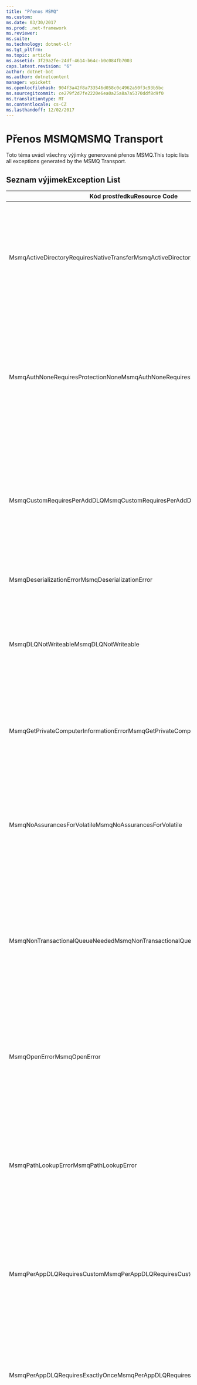 ```yaml
---
title: "Přenos MSMQ"
ms.custom: 
ms.date: 03/30/2017
ms.prod: .net-framework
ms.reviewer: 
ms.suite: 
ms.technology: dotnet-clr
ms.tgt_pltfrm: 
ms.topic: article
ms.assetid: 3f29a2fe-24df-4614-b64c-b0c084fb7003
caps.latest.revision: "6"
author: dotnet-bot
ms.author: dotnetcontent
manager: wpickett
ms.openlocfilehash: 904f3a42f8a733546d058c0c4962a50f3c93b5bc
ms.sourcegitcommit: ce279f2d7fe2220e6ea0a25a8a7a5370ddf8d9f0
ms.translationtype: MT
ms.contentlocale: cs-CZ
ms.lasthandoff: 12/02/2017
---
```

# <a name="msmq-transport"></a><span data-ttu-id="ff34e-102">Přenos MSMQ</span><span class="sxs-lookup"><span data-stu-id="ff34e-102">MSMQ Transport</span></span>
<span data-ttu-id="ff34e-103">Toto téma uvádí všechny výjimky generované přenos MSMQ.</span><span class="sxs-lookup"><span data-stu-id="ff34e-103">This topic lists all exceptions generated by the MSMQ Transport.</span></span>  
  
## <a name="exception-list"></a><span data-ttu-id="ff34e-104">Seznam výjimek</span><span class="sxs-lookup"><span data-stu-id="ff34e-104">Exception List</span></span>  
  
|<span data-ttu-id="ff34e-105">Kód prostředku</span><span class="sxs-lookup"><span data-stu-id="ff34e-105">Resource Code</span></span>|<span data-ttu-id="ff34e-106">Řetězec prostředku</span><span class="sxs-lookup"><span data-stu-id="ff34e-106">Resource String</span></span>|  
|-------------------|---------------------|  
|<span data-ttu-id="ff34e-107">MsmqActiveDirectoryRequiresNativeTransfer</span><span class="sxs-lookup"><span data-stu-id="ff34e-107">MsmqActiveDirectoryRequiresNativeTransfer</span></span>|<span data-ttu-id="ff34e-108">Ověření vazby pro zprávu se nezdařilo.</span><span class="sxs-lookup"><span data-stu-id="ff34e-108">The binding validation for the message failed.</span></span> <span data-ttu-id="ff34e-109">Klient nemůže odesílat zprávy.</span><span class="sxs-lookup"><span data-stu-id="ff34e-109">The client cannot send messages.</span></span> <span data-ttu-id="ff34e-110">Tuto chybu způsobil konflikt ve vlastnostech vazby.</span><span class="sxs-lookup"><span data-stu-id="ff34e-110">A conflict in the binding properties caused this failure.</span></span> <span data-ttu-id="ff34e-111">Třída UseActiveDirectory je nastavena na hodnotu true a třída QueueTransferProtocol je nastavena na nativní.</span><span class="sxs-lookup"><span data-stu-id="ff34e-111">The UseActiveDirectory is set to true and QueueTransferProtocol is set to Native.</span></span> <span data-ttu-id="ff34e-112">Chcete-li konflikt vyřešit, opravte jedna z vlastností.</span><span class="sxs-lookup"><span data-stu-id="ff34e-112">To resolve the conflict, correct one of the properties.</span></span>|  
|<span data-ttu-id="ff34e-113">MsmqAuthNoneRequiresProtectionNone</span><span class="sxs-lookup"><span data-stu-id="ff34e-113">MsmqAuthNoneRequiresProtectionNone</span></span>|<span data-ttu-id="ff34e-114">Ověření vazeb pro spuštění služby se nezdařilo.</span><span class="sxs-lookup"><span data-stu-id="ff34e-114">The binding validation for the service failed.</span></span> <span data-ttu-id="ff34e-115">Koncový bod služby nebo klienta nelze spustit.</span><span class="sxs-lookup"><span data-stu-id="ff34e-115">The service endpoint or the client cannot be started.</span></span> <span data-ttu-id="ff34e-116">Tuto chybu způsobil konflikt ve vlastnostech vazby.</span><span class="sxs-lookup"><span data-stu-id="ff34e-116">A conflict in the binding properties caused this failure.</span></span> <span data-ttu-id="ff34e-117">Třída MsmqAuthenticationMode je nastaven na hodnotu None a MsmqProtectionLevel není nastavený na hodnotu None.</span><span class="sxs-lookup"><span data-stu-id="ff34e-117">The MsmqAuthenticationMode is set to None and MsmqProtectionLevel is not set to None.</span></span> <span data-ttu-id="ff34e-118">K vyřešení konfliktu, opravte jedna z vlastností.</span><span class="sxs-lookup"><span data-stu-id="ff34e-118">To resolve to conflict, correct one of the properties.</span></span>|  
|<span data-ttu-id="ff34e-119">MsmqCustomRequiresPerAddDLQ</span><span class="sxs-lookup"><span data-stu-id="ff34e-119">MsmqCustomRequiresPerAddDLQ</span></span>|<span data-ttu-id="ff34e-120">Ověření vazby pro zprávu se nezdařilo.</span><span class="sxs-lookup"><span data-stu-id="ff34e-120">The binding validation for the message failed.</span></span> <span data-ttu-id="ff34e-121">Klient nemůže odeslat zprávu.</span><span class="sxs-lookup"><span data-stu-id="ff34e-121">The client cannot send the message.</span></span> <span data-ttu-id="ff34e-122">DeadLetterQueue je nastaven na hodnotu Custom, ale není zadána třída CustomDeadLetterQueue.</span><span class="sxs-lookup"><span data-stu-id="ff34e-122">The DeadLetterQueue is set to Custom, but the CustomDeadLetterQueue is not specified.</span></span> <span data-ttu-id="ff34e-123">Zadejte identifikátor URI fronty nedoručených zpráv pro každou aplikaci ve vlastnosti CustomDeadLetterQueue.</span><span class="sxs-lookup"><span data-stu-id="ff34e-123">Specify the URI of the dead letter queue for each application in the CustomDeadLetterQueue property.</span></span>|  
|<span data-ttu-id="ff34e-124">MsmqDeserializationError</span><span class="sxs-lookup"><span data-stu-id="ff34e-124">MsmqDeserializationError</span></span>|<span data-ttu-id="ff34e-125">Při deserializaci zprávy XML došlo k chybě.</span><span class="sxs-lookup"><span data-stu-id="ff34e-125">An error was encountered while deserializing the XML message.</span></span> <span data-ttu-id="ff34e-126">Zprávu nelze přijmout a je vyřadit.</span><span class="sxs-lookup"><span data-stu-id="ff34e-126">The message cannot be received and is dropped.</span></span>|  
|<span data-ttu-id="ff34e-127">MsmqDLQNotWriteable</span><span class="sxs-lookup"><span data-stu-id="ff34e-127">MsmqDLQNotWriteable</span></span>|<span data-ttu-id="ff34e-128">Ověření vazby pro klienta se nezdařilo.</span><span class="sxs-lookup"><span data-stu-id="ff34e-128">The binding validation for the client failed.</span></span> <span data-ttu-id="ff34e-129">Klient nemůže odeslat zprávu.</span><span class="sxs-lookup"><span data-stu-id="ff34e-129">The client cannot send a message.</span></span> <span data-ttu-id="ff34e-130">Zadanou frontu nedoručených zpráv neexistuje nebo nelze zapsat.</span><span class="sxs-lookup"><span data-stu-id="ff34e-130">The specified dead-letter queue does not exist or cannot be written.</span></span> <span data-ttu-id="ff34e-131">Zkontrolujte, zda že existuje fronta se správnou autorizací do něj zapisovat.</span><span class="sxs-lookup"><span data-stu-id="ff34e-131">Ensure the queue exists with the proper authorization to write to it.</span></span>|  
|<span data-ttu-id="ff34e-132">MsmqGetPrivateComputerInformationError</span><span class="sxs-lookup"><span data-stu-id="ff34e-132">MsmqGetPrivateComputerInformationError</span></span>|<span data-ttu-id="ff34e-133">Kontrola verze se nepovedlo kvůli zadané chybě.</span><span class="sxs-lookup"><span data-stu-id="ff34e-133">The version check failed with the specified error.</span></span> <span data-ttu-id="ff34e-134">Verze služby MSMQ nelze zjistit, že selžou všechny operace, které jsou v kanálu ve frontě.</span><span class="sxs-lookup"><span data-stu-id="ff34e-134">The version of MSMQ cannot be detected All operations that are on the queued channel will fail.</span></span> <span data-ttu-id="ff34e-135">Zajistěte, aby služby MSMQ je nainstalována a je k dispozici.</span><span class="sxs-lookup"><span data-stu-id="ff34e-135">Ensure that MSMQ is installed and is available.</span></span>|  
|<span data-ttu-id="ff34e-136">MsmqNoAssurancesForVolatile</span><span class="sxs-lookup"><span data-stu-id="ff34e-136">MsmqNoAssurancesForVolatile</span></span>|<span data-ttu-id="ff34e-137">Ověření vazeb pro spuštění služby se nezdařilo.</span><span class="sxs-lookup"><span data-stu-id="ff34e-137">The binding validation for the service failed.</span></span> <span data-ttu-id="ff34e-138">Koncový bod služby nebo klienta nelze spustit.</span><span class="sxs-lookup"><span data-stu-id="ff34e-138">The service endpoint or the client cannot be started.</span></span> <span data-ttu-id="ff34e-139">ExactlyOnce je nastavena na hodnotu true a trvanlivé vlastnost nastavena na hodnotu false.</span><span class="sxs-lookup"><span data-stu-id="ff34e-139">The ExactlyOnce property is set to true and the Durable property is set to false.</span></span> <span data-ttu-id="ff34e-140">To není podporováno.</span><span class="sxs-lookup"><span data-stu-id="ff34e-140">This is not supported.</span></span> <span data-ttu-id="ff34e-141">Chcete-li konflikt vyřešit, opravte jednu z těchto vlastností.</span><span class="sxs-lookup"><span data-stu-id="ff34e-141">To resolve the conflict, correct one of these properties.</span></span>|  
|<span data-ttu-id="ff34e-142">MsmqNonTransactionalQueueNeeded</span><span class="sxs-lookup"><span data-stu-id="ff34e-142">MsmqNonTransactionalQueueNeeded</span></span>|<span data-ttu-id="ff34e-143">Byla zjištěna neshoda mezi vazby a konfigurace služby MSMQ fronty.</span><span class="sxs-lookup"><span data-stu-id="ff34e-143">A mismatch between the binding and MSMQ queue configuration was detected.</span></span> <span data-ttu-id="ff34e-144">Koncový bod služby nelze spustit.</span><span class="sxs-lookup"><span data-stu-id="ff34e-144">The service endpoint cannot be started.</span></span> <span data-ttu-id="ff34e-145">Vlastnost ExactlyOnce je nastavena na hodnotu false a čtení zpráv z fronty je fronta transakční.</span><span class="sxs-lookup"><span data-stu-id="ff34e-145">The ExactlyOnce property is set to false and the queue to read messages from is a transactional queue.</span></span> <span data-ttu-id="ff34e-146">Opravte chybu nastavením vlastnosti ExactlyOnce na hodnotu true nebo vytvoření netransakční vazby.</span><span class="sxs-lookup"><span data-stu-id="ff34e-146">Correct the error by setting the ExactlyOnce property to true or create a non-transactional binding.</span></span>|  
|<span data-ttu-id="ff34e-147">MsmqOpenError</span><span class="sxs-lookup"><span data-stu-id="ff34e-147">MsmqOpenError</span></span>|<span data-ttu-id="ff34e-148">Došlo k chybě při otevírání zadané frontě.</span><span class="sxs-lookup"><span data-stu-id="ff34e-148">An error occurred while opening the specified queue.</span></span> <span data-ttu-id="ff34e-149">Zprávu nelze odesílat nebo přijímat z fronty.</span><span class="sxs-lookup"><span data-stu-id="ff34e-149">The message cannot be sent or received from the queue.</span></span> <span data-ttu-id="ff34e-150">Ujistěte se, že služby MSMQ je nainstalována a spuštěna.</span><span class="sxs-lookup"><span data-stu-id="ff34e-150">Ensure that MSMQ is installed and running.</span></span> <span data-ttu-id="ff34e-151">Ujistěte se také, že fronty je k dispozici a otevřete s režim požadovaný přístup a autorizace.</span><span class="sxs-lookup"><span data-stu-id="ff34e-151">Also ensure that the queue is available to open with the required access mode and authorization.</span></span>|  
|<span data-ttu-id="ff34e-152">MsmqPathLookupError</span><span class="sxs-lookup"><span data-stu-id="ff34e-152">MsmqPathLookupError</span></span>|<span data-ttu-id="ff34e-153">Došlo k chybě při převodu název cesty fronty zadaný název formátu.</span><span class="sxs-lookup"><span data-stu-id="ff34e-153">An error occurred when converting the specified queue path name to the format name.</span></span> <span data-ttu-id="ff34e-154">Všechny operace v kanálu ve frontě se nezdařilo.</span><span class="sxs-lookup"><span data-stu-id="ff34e-154">All operations on the queued channel failed.</span></span> <span data-ttu-id="ff34e-155">Ujistěte se, že adresa fronty je neplatný.</span><span class="sxs-lookup"><span data-stu-id="ff34e-155">Ensure that the queue address is valid.</span></span> <span data-ttu-id="ff34e-156">MSMQ musí být nainstalován pomocí integrace služby Active Directory, které jsou povolené a přístup k němu je k dispozici.</span><span class="sxs-lookup"><span data-stu-id="ff34e-156">MSMQ must be installed with Active Directory integration enabled and access to it is available.</span></span>|  
|<span data-ttu-id="ff34e-157">MsmqPerAppDLQRequiresCustom</span><span class="sxs-lookup"><span data-stu-id="ff34e-157">MsmqPerAppDLQRequiresCustom</span></span>|<span data-ttu-id="ff34e-158">Vazba ověření na straně klienta se nezdařilo.</span><span class="sxs-lookup"><span data-stu-id="ff34e-158">The binding validation on the client failed.</span></span> <span data-ttu-id="ff34e-159">Klient nemůže odesílat zprávy.</span><span class="sxs-lookup"><span data-stu-id="ff34e-159">The client cannot send messages.</span></span> <span data-ttu-id="ff34e-160">Vlastnost CustomDeadLetterQueue je nastavena, ale vlastnost DeadLetterQueue není nastaven na hodnotu Custom.</span><span class="sxs-lookup"><span data-stu-id="ff34e-160">The CustomDeadLetterQueue property is set, but the DeadLetterQueue property is not set to Custom.</span></span> <span data-ttu-id="ff34e-161">Nastavte vlastnost DeadLetterQueue na hodnotu Custom.</span><span class="sxs-lookup"><span data-stu-id="ff34e-161">Set the DeadLetterQueue property to Custom.</span></span>|  
|<span data-ttu-id="ff34e-162">MsmqPerAppDLQRequiresExactlyOnce</span><span class="sxs-lookup"><span data-stu-id="ff34e-162">MsmqPerAppDLQRequiresExactlyOnce</span></span>|<span data-ttu-id="ff34e-163">Ověření vazby pro klienta se nezdařilo.</span><span class="sxs-lookup"><span data-stu-id="ff34e-163">The binding validation for the client failed.</span></span> <span data-ttu-id="ff34e-164">Klient nemůže odesílat zprávy.</span><span class="sxs-lookup"><span data-stu-id="ff34e-164">The client cannot send messages.</span></span> <span data-ttu-id="ff34e-165">Konflikt ve vlastnostech vazby způsobuje chybu.</span><span class="sxs-lookup"><span data-stu-id="ff34e-165">A conflict in the binding properties is causing the failure.</span></span> <span data-ttu-id="ff34e-166">Chcete-li použít vlastní frontu nedoručených zpráv, musí být ExactlyOnce nastavena na hodnotu true, chcete-li vyřešit konflikt.</span><span class="sxs-lookup"><span data-stu-id="ff34e-166">To use the custom dead-letter queue, ExactlyOnce must be set to true to resolve to conflict.</span></span>|  
|<span data-ttu-id="ff34e-167">MsmqPerAppDLQRequiresMsmq4</span><span class="sxs-lookup"><span data-stu-id="ff34e-167">MsmqPerAppDLQRequiresMsmq4</span></span>|<span data-ttu-id="ff34e-168">Byla zjištěna neshoda mezi vazby a konfigurace služby MSMQ.</span><span class="sxs-lookup"><span data-stu-id="ff34e-168">A mismatch between the binding and MSMQ configuration was detected.</span></span> <span data-ttu-id="ff34e-169">Klient nemůže odesílat zprávy.</span><span class="sxs-lookup"><span data-stu-id="ff34e-169">The client cannot send messages.</span></span> <span data-ttu-id="ff34e-170">Pokud chcete používat vlastní frontu nedoručených zpráv, musí mít MSMQ verze 4.0 nebo vyšší.</span><span class="sxs-lookup"><span data-stu-id="ff34e-170">To use the custom dead-letter queue, you must have MSMQ version 4.0 or higher.</span></span> <span data-ttu-id="ff34e-171">Pokud nemáte MSMQ verze 4.0 nebo vyšší nastavte vlastnost DeadLetterQueue na systému nebo hodnotu None.</span><span class="sxs-lookup"><span data-stu-id="ff34e-171">If you do not have MSMQ version 4.0 or higher set the DeadLetterQueue property to System or None.</span></span>|  
|<span data-ttu-id="ff34e-172">MsmqReceiveError</span><span class="sxs-lookup"><span data-stu-id="ff34e-172">MsmqReceiveError</span></span>|<span data-ttu-id="ff34e-173">Došlo k chybě při přijímání zprávy z fronty.</span><span class="sxs-lookup"><span data-stu-id="ff34e-173">An error occurred while receiving a message from the queue.</span></span> <span data-ttu-id="ff34e-174">Ujistěte se, že služby MSMQ je nainstalována a spuštěna.</span><span class="sxs-lookup"><span data-stu-id="ff34e-174">Ensure that MSMQ is installed and running.</span></span> <span data-ttu-id="ff34e-175">Zkontrolujte, zda že je k dispozici pro příjem z fronty.</span><span class="sxs-lookup"><span data-stu-id="ff34e-175">Make sure the queue is available to receive from.</span></span>|  
|<span data-ttu-id="ff34e-176">MsmqSameTransactionExpected</span><span class="sxs-lookup"><span data-stu-id="ff34e-176">MsmqSameTransactionExpected</span></span>|<span data-ttu-id="ff34e-177">Pro tuto relaci došlo k chybě transakce.</span><span class="sxs-lookup"><span data-stu-id="ff34e-177">A transaction error occurred for this session.</span></span> <span data-ttu-id="ff34e-178">Došlo k chybě v kanálu relace.</span><span class="sxs-lookup"><span data-stu-id="ff34e-178">The session channel is faulted.</span></span> <span data-ttu-id="ff34e-179">Nelze odesílat nebo přijímat zprávy v relaci.</span><span class="sxs-lookup"><span data-stu-id="ff34e-179">Messages in the session cannot be sent or received.</span></span> <span data-ttu-id="ff34e-180">Relaci ve frontě nelze přidružit k více než jedné transakci.</span><span class="sxs-lookup"><span data-stu-id="ff34e-180">A queued session cannot be associated with more than one transaction.</span></span> <span data-ttu-id="ff34e-181">Ujistěte se, že všechny zprávy v relaci jsou odesílané nebo přijímané pomocí jedné transakce.</span><span class="sxs-lookup"><span data-stu-id="ff34e-181">Ensure that all messages in the session are sent or received using a single transaction.</span></span>|  
|<span data-ttu-id="ff34e-182">MsmqSendError</span><span class="sxs-lookup"><span data-stu-id="ff34e-182">MsmqSendError</span></span>|<span data-ttu-id="ff34e-183">Došlo k chybě při odesílání do zadané frontě.</span><span class="sxs-lookup"><span data-stu-id="ff34e-183">An error occurred while sending to the specified queue.</span></span> <span data-ttu-id="ff34e-184">Ujistěte se, že služby MSMQ je nainstalována a spuštěna.</span><span class="sxs-lookup"><span data-stu-id="ff34e-184">Ensure that MSMQ is installed and running.</span></span> <span data-ttu-id="ff34e-185">Při odesílání do místní fronty, zkontrolujte, zda že fronta existuje s režim požadovaný přístup a autorizaci.</span><span class="sxs-lookup"><span data-stu-id="ff34e-185">If you are sending to a local queue, ensure the queue exists with the required access mode and authorization.</span></span>|  
|<span data-ttu-id="ff34e-186">MsmqTimeSpanTooLarge</span><span class="sxs-lookup"><span data-stu-id="ff34e-186">MsmqTimeSpanTooLarge</span></span>|<span data-ttu-id="ff34e-187">Čas zprávy do za provozu je příliš velký.</span><span class="sxs-lookup"><span data-stu-id="ff34e-187">The message time to live is too large.</span></span> <span data-ttu-id="ff34e-188">Zprávu nelze odeslat.</span><span class="sxs-lookup"><span data-stu-id="ff34e-188">The message cannot be sent.</span></span> <span data-ttu-id="ff34e-189">Zpráva Time To Live (TTL) nesmí překročit maximální hodnota Int32.</span><span class="sxs-lookup"><span data-stu-id="ff34e-189">The message Time To Live (TTL) cannot exceed the Int32 maximum value.</span></span>|  
|<span data-ttu-id="ff34e-190">MsmqTokenProviderNeededForCertificates</span><span class="sxs-lookup"><span data-stu-id="ff34e-190">MsmqTokenProviderNeededForCertificates</span></span>|<span data-ttu-id="ff34e-191">X509SecurityTokenProvider nebyl nalezen.</span><span class="sxs-lookup"><span data-stu-id="ff34e-191">An X509SecurityTokenProvider cannot be found.</span></span> <span data-ttu-id="ff34e-192">Zprávu nelze odeslat.</span><span class="sxs-lookup"><span data-stu-id="ff34e-192">The message cannot be sent.</span></span> <span data-ttu-id="ff34e-193">Režim ověřování certifikátu vyžaduje poskytovatele tokenu X.509.</span><span class="sxs-lookup"><span data-stu-id="ff34e-193">The certificate authentication mode requires an X.509 token provider.</span></span> <span data-ttu-id="ff34e-194">Zkontrolujte, zda že je k dispozici pro nainstalovaný certifikát poskytovatele tokenu zabezpečení.</span><span class="sxs-lookup"><span data-stu-id="ff34e-194">Make sure a security token provider is available for the installed certificate.</span></span>|  
|<span data-ttu-id="ff34e-195">MsmqTransactedDLQExpected</span><span class="sxs-lookup"><span data-stu-id="ff34e-195">MsmqTransactedDLQExpected</span></span>|<span data-ttu-id="ff34e-196">Došlo k neshodě mezi vazby a konfigurace služby MSMQ.</span><span class="sxs-lookup"><span data-stu-id="ff34e-196">A mismatch occurred between the binding and the MSMQ configuration.</span></span> <span data-ttu-id="ff34e-197">Není možné odesílat zprávy.</span><span class="sxs-lookup"><span data-stu-id="ff34e-197">Messages cannot be sent.</span></span> <span data-ttu-id="ff34e-198">Zadaná vazba vlastní frontu nedoručených zpráv musí být fronty transakcí.</span><span class="sxs-lookup"><span data-stu-id="ff34e-198">The custom dead-letter queue specified in the binding must be a transaction queue.</span></span> <span data-ttu-id="ff34e-199">Zajistěte, aby správnost adresy vlastní frontu nedoručených zpráv a je fronta transakční frontou.</span><span class="sxs-lookup"><span data-stu-id="ff34e-199">Ensure that the custom dead-letter queue address is correct and the queue is a transactional queue.</span></span>|  
|<span data-ttu-id="ff34e-200">MsmqTransactionalQueueNeeded</span><span class="sxs-lookup"><span data-stu-id="ff34e-200">MsmqTransactionalQueueNeeded</span></span>|<span data-ttu-id="ff34e-201">Došlo k neshodě mezi vazby a konfigurace služby MSMQ fronty.</span><span class="sxs-lookup"><span data-stu-id="ff34e-201">A mismatch between the binding and the MSMQ queue configuration occurred.</span></span> <span data-ttu-id="ff34e-202">Koncový bod služby nelze spustit.</span><span class="sxs-lookup"><span data-stu-id="ff34e-202">The service endpoint cannot be started.</span></span> <span data-ttu-id="ff34e-203">ExactlyOnce je nastavena na hodnotu true a fronty ke čtení zpráv z není transakční.</span><span class="sxs-lookup"><span data-stu-id="ff34e-203">The ExactlyOnce property is set to true and the queue to read messages from is not a transactional queue.</span></span> <span data-ttu-id="ff34e-204">Chcete-li k chybě, nastavte vlastnost ExactlyOnce na false nebo vytvořte transakční fronty pro tuto vazbu.</span><span class="sxs-lookup"><span data-stu-id="ff34e-204">To correct to the error, set the ExactlyOnce property to false or create a transactional queue for this binding.</span></span>|  
|<span data-ttu-id="ff34e-205">MsmqTransactionCurrentRequired</span><span class="sxs-lookup"><span data-stu-id="ff34e-205">MsmqTransactionCurrentRequired</span></span>|<span data-ttu-id="ff34e-206">Žádná transakce je k dispozici k odeslání zprávy v relaci.</span><span class="sxs-lookup"><span data-stu-id="ff34e-206">No transaction is available to send messages in the session.</span></span> <span data-ttu-id="ff34e-207">Odeslat zprávu v relaci ve frontě vyžaduje transakce.</span><span class="sxs-lookup"><span data-stu-id="ff34e-207">To send a message in a queued session requires a transaction.</span></span> <span data-ttu-id="ff34e-208">Zajistěte, aby byl oboru transakce k odeslání zprávy v relaci.</span><span class="sxs-lookup"><span data-stu-id="ff34e-208">Ensure that a transaction scope is specified to send the message in the session.</span></span>|  
|<span data-ttu-id="ff34e-209">MsmqTransactionRequired</span><span class="sxs-lookup"><span data-stu-id="ff34e-209">MsmqTransactionRequired</span></span>|<span data-ttu-id="ff34e-210">Transakce je požadován však není k dispozici.</span><span class="sxs-lookup"><span data-stu-id="ff34e-210">A transaction is required but is not available.</span></span> <span data-ttu-id="ff34e-211">Nelze odesílat nebo přijímat zprávy.</span><span class="sxs-lookup"><span data-stu-id="ff34e-211">Messages cannot be sent or received.</span></span> <span data-ttu-id="ff34e-212">Zajistěte, aby byl oboru transakce odesílat nebo přijímat zprávy.</span><span class="sxs-lookup"><span data-stu-id="ff34e-212">Ensure that the transaction scope is specified to send or receive messages.</span></span>|  
|<span data-ttu-id="ff34e-213">MsmqUnsupportedSerializationFormat</span><span class="sxs-lookup"><span data-stu-id="ff34e-213">MsmqUnsupportedSerializationFormat</span></span>|<span data-ttu-id="ff34e-214">Deserializace došlo k chybě.</span><span class="sxs-lookup"><span data-stu-id="ff34e-214">A deserialization error occurred.</span></span> <span data-ttu-id="ff34e-215">Zprávu nelze přijmout a je vyřadit.</span><span class="sxs-lookup"><span data-stu-id="ff34e-215">The message cannot be received and is dropped.</span></span> <span data-ttu-id="ff34e-216">Zadaný formát serializace nepodporuje.</span><span class="sxs-lookup"><span data-stu-id="ff34e-216">The specified serialization format is not supported.</span></span>|  
|<span data-ttu-id="ff34e-217">MsmqWrongPrivateQueueSyntax</span><span class="sxs-lookup"><span data-stu-id="ff34e-217">MsmqWrongPrivateQueueSyntax</span></span>|<span data-ttu-id="ff34e-218">Adresa URL je neplatná.</span><span class="sxs-lookup"><span data-stu-id="ff34e-218">The URL is invalid.</span></span> <span data-ttu-id="ff34e-219">Adresa URL pro frontu nesmí obsahovat znak "$".</span><span class="sxs-lookup"><span data-stu-id="ff34e-219">The URL for the queue cannot contain the '$' character.</span></span> <span data-ttu-id="ff34e-220">Pomocí syntaxe v net.msmq://machine/private/queueName vyřešit soukromou frontu.</span><span class="sxs-lookup"><span data-stu-id="ff34e-220">Use the syntax in net.msmq://machine/private/queueName to address a private queue.</span></span>|
